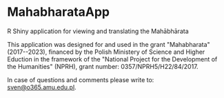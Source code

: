 # MahabharataApp
R Shiny application for viewing and translating the Mahābhārata

This application was designed for and used in the grant "Mahabharata" (2017--2023), financed by the Polish Ministery of Science and Higher Eduction in the framework of the "National Project for the Development of the Humanities" (NPRH), grant number: 0357/NPRH5/H22/84/2017.

In case of questions and comments please write to: sven@o365.amu.edu.pl.
